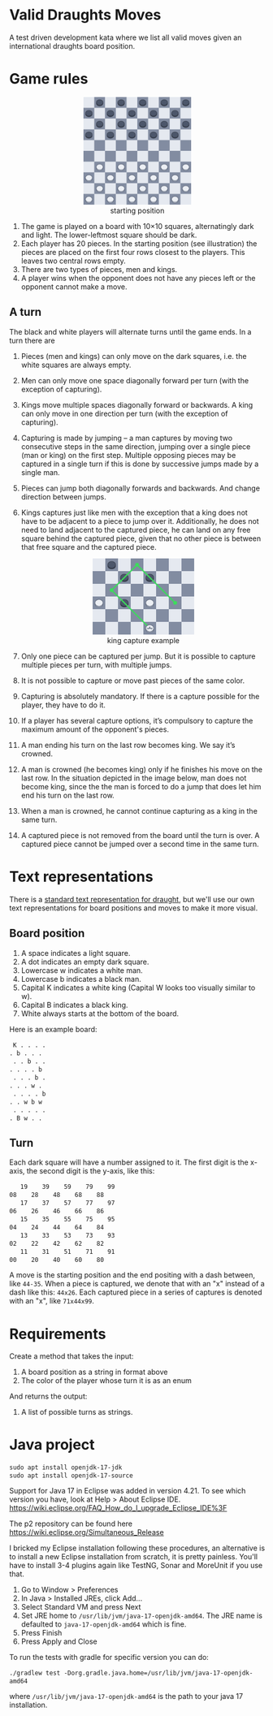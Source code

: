 # Valid Draughts Moves

A test driven development kata where we list all valid moves given an
international draughts board position.

# Game rules

<figure align="center">
   <img src="images/starting-position.svg" style="width:50%">
   <figcaption align="center">
      starting position
   </figcaption>
</figure>

1. The game is played on a board with 10×10 squares, alternatingly dark and
   light. The lower-leftmost square should be dark.
2. Each player has 20 pieces. In the starting position (see illustration) the
   pieces are placed on the first four rows closest to the players. This leaves
   two central rows empty.
3. There are two types of pieces, men and kings.
4. A player wins when the opponent does not have any pieces left or the opponent
   cannot make a move.

## A turn

The black and white players will alternate turns until the game ends. In a turn
there are 

1. Pieces (men and kings) can only move on the dark squares, i.e. the white
   squares are always empty.
2. Men can only move one space diagonally forward per turn (with the exception
   of capturing).
3. Kings move multiple spaces diagonally forward or backwards. A king can only
   move in one direction per turn (with the exception of capturing).
4. Capturing is made by jumping – a man captures by moving two consecutive steps
   in the same direction, jumping over a single piece (man or king) on the first
   step. Multiple opposing pieces may be captured in a single turn if this is
   done by successive jumps made by a single man.
5. Pieces can jump both diagonally forwards and backwards. And change direction
   between jumps.
6. Kings captures just like men with the exception that a king does not have to
   be adjacent to a piece to jump over it. Additionally, he does not need to
   land adjacent to the captured piece, he can land on any free square behind
   the captured piece, given that no other piece is between that free square and
   the captured piece.
   <figure align="center">
      <img src="images/king-capture.svg" style="width:50%">
      <figcaption align="center">
         king capture example
      </figcaption>
   </figure>

7. Only one piece can be captured per jump. But it is possible to capture
   multiple pieces per turn, with multiple jumps.
8. It is not possible to capture or move past pieces of the same color.
9. Capturing is absolutely mandatory. If there is a capture possible for the
   player, they have to do it.
10. If a player has several capture options, it’s compulsory to capture the
   maximum amount of the opponent's pieces.
11. A man ending his turn on the last row becomes king. We say it’s crowned.
12. A man is crowned (he becomes king) only if he finishes his move on the last
   row. In the situation depicted in the image below, man does not become king,
   since the the man is forced to do a jump that does let him end his turn on
   the last row.
13. When a man is crowned, he cannot continue capturing as a king in the same
    turn.
14. A captured piece is not removed from the board until the turn is over. A
    captured piece cannot be jumped over a second time in the same turn.

# Text representations

There is a [standard text representation for
draught](https://en.wikipedia.org/wiki/Portable_Draughts_Notation), but we'll
use our own text representations for board positions and moves to make it more
visual.

## Board position

1. A space indicates a light square.
2. A dot indicates an empty dark square.
3. Lowercase w indicates a white man.
4. Lowercase b indicates a black man.
5. Capital K indicates a white king (Capital W looks too visually similar to w).
6. Capital B indicates a black king.
7. White always starts at the bottom of the board.

Here is an example board:
```
 K . . . .
. b . . . 
 . . b . .
. . . . b 
 . . . b .
. . . w . 
 . . . . b
. . w b w 
 . . . . .
. B w . . 
```

## Turn

Each dark square will have a number assigned to it. The first digit is the
x-axis, the second digit is the y-axis, like this:
```
   19    39    59    79    99
08    28    48    68    88   
   17    37    57    77    97
06    26    46    66    86   
   15    35    55    75    95
04    24    44    64    84   
   13    33    53    73    93
02    22    42    62    82   
   11    31    51    71    91
00    20    40    60    80   
```

A move is the starting position and the end positing with a dash between, like
`44-35`. When a piece is captured, we denote that with an "x" instead of a dash
like this: `44x26`. Each captured piece in a series of captures is denoted with
an "x", like `71x44x99`.

# Requirements

Create a method that takes the input:

1. A board position as a string in format above
2. The color of the player whose turn it is as an enum

And returns the output:

1. A list of possible turns as strings.

# Java project

```
sudo apt install openjdk-17-jdk
sudo apt install openjdk-17-source
```

Support for Java 17 in Eclipse was added in version 4.21. To see which version
you have, look at Help > About Eclipse IDE.
https://wiki.eclipse.org/FAQ_How_do_I_upgrade_Eclipse_IDE%3F

The p2 repository can be found here
https://wiki.eclipse.org/Simultaneous_Release

I bricked my Eclipse installation following these procedures, an alternative is
to install a new Eclipse installation from scratch, it is pretty painless.
You'll have to install 3-4 plugins again like TestNG, Sonar and MoreUnit if you
use that.

1. Go to Window > Preferences
2. In Java > Installed JREs, click Add...
3. Select Standard VM and press Next
4. Set JRE home to `/usr/lib/jvm/java-17-openjdk-amd64`. The JRE name is
   defaulted to `java-17-openjdk-amd64` which is fine.
5. Press Finish
6. Press Apply and Close

To run the tests with gradle for specific version you can do:

```
./gradlew test -Dorg.gradle.java.home=/usr/lib/jvm/java-17-openjdk-amd64
```

where `/usr/lib/jvm/java-17-openjdk-amd64` is the path to your java 17
installation.